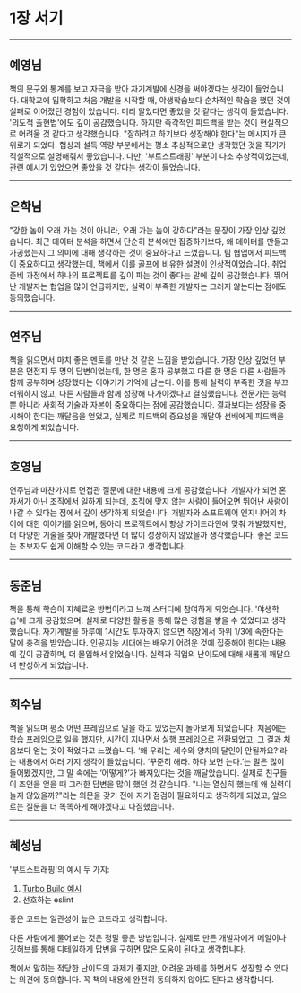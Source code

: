 # 1장 서기

---

## **예영님**

책의 문구와 통계를 보고 자극을 받아 자기계발에 신경을 써야겠다는 생각이 들었습니다.
대학교에 입학하고 처음 개발을 시작할 때, 야생학습보다 순차적인 학습을 했던 것이 실패로 이어졌던 경험이 있습니다. 미리 알았다면 좋았을 것 같다는 생각이 들었습니다.
'의도적 출현법'에도 깊이 공감했습니다. 하지만 즉각적인 피드백을 받는 것이 현실적으로 어려울 것 같다고 생각했습니다.
"잘하려고 하기보다 성장해야 한다"는 메시지가 큰 위로가 되었다.
협상과 설득 역량 부분에서는 평소 추상적으로만 생각했던 것을 작가가 직설적으로 설명해줘서 좋았습니다.
다만, '부트스트래핑' 부분이 다소 추상적이었는데, 관련 예시가 있었으면 좋았을 것 같다는 생각이 들었습니다.

---

## **은학님**

"강한 놈이 오래 가는 것이 아니라, 오래 가는 놈이 강하다"라는 문장이 가장 인상 깊었습니다.
최근 데이터 분석을 하면서 단순히 분석에만 집중하기보다, 왜 데이터를 만들고 가공했는지 그 의미에 대해 생각하는 것이 중요하다고 느꼈습니다.
팀 협업에서 피드백이 중요하다고 생각했는데, 책에서 이를 골프에 비유한 설명이 인상적이었습니다.
취업 준비 과정에서 하나의 프로젝트를 깊이 파는 것이 좋다는 말에 깊이 공감했습니다.
뛰어난 개발자는 협업을 많이 언급하지만, 실력이 부족한 개발자는 그러지 않는다는 점에도 동의했습니다.

---

## **연주님**

책을 읽으면서 마치 좋은 멘토를 만난 것 같은 느낌을 받았습니다.
가장 인상 깊었던 부분은 면접자 두 명의 답변이었는데, 한 명은 혼자 공부했고 다른 한 명은 다른 사람들과 함께 공부하며 성장했다는 이야기가 기억에 남는다.
이를 통해 실력이 부족한 것을 부끄러워하지 않고, 다른 사람들과 함께 성장해 나가야겠다고 결심했습니다.
전문가는 능력뿐 아니라 사회적 기술과 자본이 중요하다는 점에 공감했습니다.
결과보다는 성장을 중시해야 한다는 깨달음을 얻었고, 실제로 피드백의 중요성을 깨달아 선배에게 피드백을 요청하게 되었습니다.

---

## **호영님**

연주님과 마찬가지로 면접관 질문에 대한 내용에 크게 공감했습니다.
개발자가 되면 혼자서가 아닌 조직에서 일하게 되는데, 조직에 맞지 않는 사람이 들어오면 뛰어난 사람이 나갈 수 있다는 점에서 깊이 생각하게 되었습니다.
개발자와 소프트웨어 엔지니어의 차이에 대한 이야기를 읽으며, 동아리 프로젝트에서 항상 가이드라인에 맞춰 개발했지만, 더 다양한 기술을 찾아 개발했다면 더 많이 성장하지 않았을까 생각했습니다.
좋은 코드는 초보자도 쉽게 이해할 수 있는 코드라고 생각합니다.

---

## **동준님**

책을 통해 학습이 지혜로운 방법이라고 느껴 스터디에 참여하게 되었습니다.
'야생학습'에 크게 공감했으며, 실제로 다양한 활동을 통해 많은 경험을 쌓을 수 있었다고 생각했습니다.
자기계발을 하루에 1시간도 투자하지 않으면 직장에서 하위 1/3에 속한다는 말에 충격을 받았습니다.
인공지능 시대에는 배우기 어려운 것에 집중해야 한다는 내용에 깊이 공감하며, 더 몰입해서 읽었습니다.
실력과 직업의 난이도에 대해 새롭게 깨달으며 반성하게 되었습니다.

---

## **희수님**

책을 읽으며 평소 어떤 프레임으로 일을 하고 있었는지 돌아보게 되었습니다.
처음에는 학습 프레임으로 일을 했지만, 시간이 지나면서 실행 프레임으로 전환되었고, 그 결과 처음보다 얻는 것이 적었다고 느꼈습니다.
‘왜 우리는 세수와 양치의 달인이 안될까요?’라는 내용에서 여러 가지 생각이 들었습니다. 
‘꾸준히 해라. 하다 보면 는다.’는 말은 많이 들어봤겠지만, 그 말 속에는 ‘어떻게?’가 빠져있다는 것을 깨달았습니다. 실제로 친구들이 조언을 얻을 때 그러한 답변을 많이 했던 것 같습니다.
"나는 열심히 했는데 왜 실력이 늘지 않았을까?"라는 의문을 갖기 전에 자기 점검이 필요하다고 생각하게 되었고, 앞으로는 질문을 더 똑똑하게 해야겠다고 다짐했습니다.

---

## **혜성님**

'부트스트래핑'의 예시 두 가지:
1. [Turbo Build 예시](https://turbo.build/repo/docs/guides/generating-code)
2. 선호하는 eslint

좋은 코드는 일관성이 높은 코드라고 생각합니다.

다른 사람에게 물어보는 것은 정말 좋은 방법입니다. 실제로 만든 개발자에게 메일이나 깃허브를 통해 디테일하게 답변을 구하면 많은 도움이 된다고 생각합니다.

책에서 말하는 적당한 난이도의 과제가 좋지만, 어려운 과제를 하면서도 성장할 수 있다는 의견에 동의합니다. 꼭 책의 내용에 완전히 동의하지 않아도 된다고 생각합니다.
